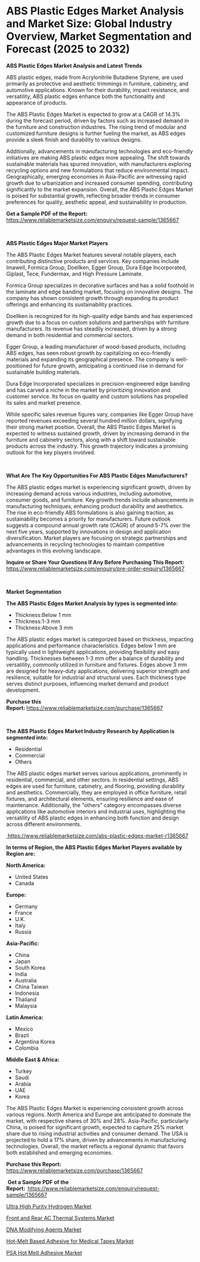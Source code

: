 <p><h1>ABS Plastic Edges Market Analysis and Market Size: Global Industry Overview, Market Segmentation and Forecast (2025 to 2032)</h1></p><p><strong>ABS Plastic Edges Market Analysis and Latest Trends</strong></p>
<p><p>ABS plastic edges, made from Acrylonitrile Butadiene Styrene, are used primarily as protective and aesthetic trimmings in furniture, cabinetry, and automotive applications. Known for their durability, impact resistance, and versatility, ABS plastic edges enhance both the functionality and appearance of products.</p><p>The ABS Plastic Edges Market is expected to grow at a CAGR of 14.3% during the forecast period, driven by factors such as increased demand in the furniture and construction industries. The rising trend of modular and customized furniture designs is further fueling the market, as ABS edges provide a sleek finish and durability to various designs.</p><p>Additionally, advancements in manufacturing technologies and eco-friendly initiatives are making ABS plastic edges more appealing. The shift towards sustainable materials has spurred innovation, with manufacturers exploring recycling options and new formulations that reduce environmental impact. Geographically, emerging economies in Asia-Pacific are witnessing rapid growth due to urbanization and increased consumer spending, contributing significantly to the market expansion. Overall, the ABS Plastic Edges Market is poised for substantial growth, reflecting broader trends in consumer preferences for quality, aesthetic appeal, and sustainability in production.</p></p>
<p><strong>Get a Sample PDF of the Report:&nbsp;</strong> <a href="https://www.reliablemarketsize.com/enquiry/request-sample/1365667?utm_campaign=1898&utm_medium=2&utm_source=Github&utm_content=ia&utm_term=22032025&utm_id=abs-plastic-edges">https://www.reliablemarketsize.com/enquiry/request-sample/1365667</a></p>
<p>&nbsp;</p>
<p><strong>ABS Plastic Edges Major Market Players</strong></p>
<p><p>The ABS Plastic Edges Market features several notable players, each contributing distinctive products and services. Key companies include Imawell, Formica Group, Doellken, Egger Group, Dura Edge Incorporated, Giplast, Tece, Fundermax, and High Pressure Laminate.</p><p>Formica Group specializes in decorative surfaces and has a solid foothold in the laminate and edge banding market, focusing on innovative designs. The company has shown consistent growth through expanding its product offerings and enhancing its sustainability practices. </p><p>Doellken is recognized for its high-quality edge bands and has experienced growth due to a focus on custom solutions and partnerships with furniture manufacturers. Its revenue has steadily increased, driven by a strong demand in both residential and commercial sectors.</p><p>Egger Group, a leading manufacturer of wood-based products, including ABS edges, has seen robust growth by capitalizing on eco-friendly materials and expanding its geographical presence. The company is well-positioned for future growth, anticipating a continued rise in demand for sustainable building materials.</p><p>Dura Edge Incorporated specializes in precision-engineered edge banding and has carved a niche in the market by prioritizing innovation and customer service. Its focus on quality and custom solutions has propelled its sales and market presence.</p><p>While specific sales revenue figures vary, companies like Egger Group have reported revenues exceeding several hundred million dollars, signifying their strong market position. Overall, the ABS Plastic Edges Market is expected to witness sustained growth, driven by increasing demand in the furniture and cabinetry sectors, along with a shift toward sustainable products across the industry. This growth trajectory indicates a promising outlook for the key players involved. </p></p>
<p>&nbsp;</p>
<p><strong>What Are The Key Opportunities For ABS Plastic Edges Manufacturers?</strong></p>
<p><p>The ABS plastic edges market is experiencing significant growth, driven by increasing demand across various industries, including automotive, consumer goods, and furniture. Key growth trends include advancements in manufacturing techniques, enhancing product durability and aesthetics. The rise in eco-friendly ABS formulations is also gaining traction, as sustainability becomes a priority for manufacturers. Future outlook suggests a compound annual growth rate (CAGR) of around 5-7% over the next five years, supported by innovations in design and application diversification. Market players are focusing on strategic partnerships and advancements in recycling technologies to maintain competitive advantages in this evolving landscape.</p></p>
<p><strong>Inquire or Share Your Questions If Any Before Purchasing This Report:</strong> <a href="https://www.reliablemarketsize.com/enquiry/pre-order-enquiry/1365667?utm_campaign=1898&utm_medium=2&utm_source=Github&utm_content=ia&utm_term=22032025&utm_id=abs-plastic-edges">https://www.reliablemarketsize.com/enquiry/pre-order-enquiry/1365667</a></p>
<p>&nbsp;</p>
<p><strong>Market Segmentation</strong></p>
<p><strong>The ABS Plastic Edges Market Analysis by types is segmented into:</strong></p>
<p><ul><li>Thickness:Below 1 mm</li><li>Thickness:1-3 mm</li><li>Thickness:Above 3 mm</li></ul></p>
<p><p>The ABS plastic edges market is categorized based on thickness, impacting applications and performance characteristics. Edges below 1 mm are typically used in lightweight applications, providing flexibility and easy handling. Thicknesses between 1-3 mm offer a balance of durability and versatility, commonly utilized in furniture and fixtures. Edges above 3 mm are designed for heavy-duty applications, delivering superior strength and resilience, suitable for industrial and structural uses. Each thickness type serves distinct purposes, influencing market demand and product development.</p></p>
<p><strong>Purchase this Report:&nbsp;</strong><a href="https://www.reliablemarketsize.com/purchase/1365667?utm_campaign=1898&utm_medium=2&utm_source=Github&utm_content=ia&utm_term=22032025&utm_id=abs-plastic-edges">https://www.reliablemarketsize.com/purchase/1365667</a></p>
<p>&nbsp;</p>
<p><strong>The ABS Plastic Edges Market Industry Research by Application is segmented into:</strong></p>
<p><ul><li>Residential</li><li>Commercial</li><li>Others</li></ul></p>
<p><p>The ABS plastic edges market serves various applications, prominently in residential, commercial, and other sectors. In residential settings, ABS edges are used for furniture, cabinetry, and flooring, providing durability and aesthetics. Commercially, they are employed in office furniture, retail fixtures, and architectural elements, ensuring resilience and ease of maintenance. Additionally, the "others" category encompasses diverse applications like automotive interiors and industrial uses, highlighting the versatility of ABS plastic edges in enhancing both function and design across different environments.</p></p>
<p><a href="https://www.reliablemarketsize.com/abs-plastic-edges-market-r1365667?utm_campaign=1898&utm_medium=2&utm_source=Github&utm_content=ia&utm_term=22032025&utm_id=abs-plastic-edges">&nbsp;https://www.reliablemarketsize.com/abs-plastic-edges-market-r1365667</a></p>
<p><strong>In terms of Region, the ABS Plastic Edges Market Players available by Region are:</strong></p>
<p>
    <p> <strong> North America: </strong>
        <ul>
            <li>United States</li>
            <li>Canada</li>
        </ul>
        </p> 
    <p> <strong> Europe: </strong>
        <ul>
            <li>Germany</li>
            <li>France</li>
            <li>U.K.</li>
            <li>Italy</li>
            <li>Russia</li>
        </ul>
        </p> 
    <p> <strong> Asia-Pacific: </strong>
        <ul>
            <li>China</li>
            <li>Japan</li>
            <li>South Korea</li>
            <li>India</li>
            <li>Australia</li>
            <li>China Taiwan</li>
            <li>Indonesia</li>
            <li>Thailand</li>
            <li>Malaysia</li>
        </ul>
        </p> 
    <p> <strong> Latin America: </strong>
        <ul>
            <li>Mexico</li>
            <li>Brazil</li>
            <li>Argentina Korea</li>
            <li>Colombia</li>
        </ul>
        </p> 
    <p> <strong> Middle East & Africa: </strong>
        <ul>
            <li>Turkey</li>
            <li>Saudi</li>
            <li>Arabia</li>
            <li>UAE</li>
            <li>Korea</li>
        </ul>
    </p>
    </p>
<p><p>The ABS Plastic Edges Market is experiencing consistent growth across various regions. North America and Europe are anticipated to dominate the market, with respective shares of 30% and 28%. Asia-Pacific, particularly China, is poised for significant growth, expected to capture 25% market share due to rising industrial activities and consumer demand. The USA is projected to hold a 17% share, driven by advancements in manufacturing technologies. Overall, the market reflects a regional dynamic that favors both established and emerging economies.</p></p>
<p><strong>Purchase this Report: </strong><a href="https://www.reliablemarketsize.com/purchase/1365667?utm_campaign=1898&utm_medium=2&utm_source=Github&utm_content=ia&utm_term=22032025&utm_id=abs-plastic-edges">https://www.reliablemarketsize.com/purchase/1365667</a></p>
<p>&nbsp;<strong>Get a Sample PDF of the Report:&nbsp;&nbsp;</strong><a href="https://www.reliablemarketsize.com/enquiry/request-sample/1365667?utm_campaign=1898&utm_medium=2&utm_source=Github&utm_content=ia&utm_term=22032025&utm_id=abs-plastic-edges">https://www.reliablemarketsize.com/enquiry/request-sample/1365667</a></p>
<p><strong></strong></p>
<p><p><a href="https://github.com/paulierasho/Market-Research-Report-List-1/blob/main/ultra-high-purity-hydrogen-market.md?utm_campaign=1898&utm_medium=2&utm_source=Github&utm_content=ia&utm_term=22032025&utm_id=abs-plastic-edges">Ultra High Purity Hydrogen Market</a></p><p><a href="https://github.com/pelegeazlie5/Market-Research-Report-List-1/blob/main/front-and-rear-ac-thermal-systems-market.md?utm_campaign=1898&utm_medium=2&utm_source=Github&utm_content=ia&utm_term=22032025&utm_id=abs-plastic-edges">Front and Rear AC Thermal Systems Market</a></p><p><a href="https://github.com/kreilkoffas4/Market-Research-Report-List-1/blob/main/dna-modifying-agents-market.md?utm_campaign=1898&utm_medium=2&utm_source=Github&utm_content=ia&utm_term=22032025&utm_id=abs-plastic-edges">DNA Modifying Agents Market</a></p><p><a href="https://github.com/poskaturovtl/Market-Research-Report-List-1/blob/main/hot-melt-based-adhesive-for-medical-tapes-market.md?utm_campaign=1898&utm_medium=2&utm_source=Github&utm_content=ia&utm_term=22032025&utm_id=abs-plastic-edges">Hot-Melt Based Adhesive for Medical Tapes Market</a></p><p><a href="https://github.com/duerknikko44/Market-Research-Report-List-1/blob/main/psa-hot-melt-adhesive-market.md?utm_campaign=1898&utm_medium=2&utm_source=Github&utm_content=ia&utm_term=22032025&utm_id=abs-plastic-edges">PSA Hot Melt Adhesive Market</a></p></p>